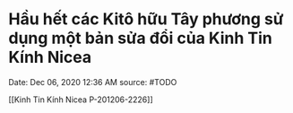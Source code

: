# Hầu hết các Kitô hữu Tây phương sử dụng một bản sửa đổi của Kinh Tin Kính Nicea

Date: Dec 06, 2020 12:36 AM
source: #TODO

[[Kinh Tin Kính Nicea P-201206-2226]]
